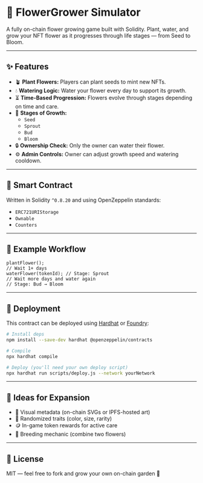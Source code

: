 # 🌸 FlowerGrower Simulator             
             
A fully on-chain flower growing game built with Solidity. Plant, water, and grow your NFT flower as it progresses through life stages — from Seed to Bloom.      
           
---       
         
## ✨ Features     
          
- 🪴 **Plant Flowers:** Players can plant seeds to mint new NFTs.       
- 💧 **Watering Logic:** Water your flower every day to support its growth.        
- ⏳ **Time-Based Progression:** Flowers evolve through stages depending on time and care.     
- 🌼 **Stages of Growth:**   
  - `Seed`      
  - `Sprout`    
  - `Bud`  
  - `Bloom`    
- 🔒 **Ownership Check:** Only the owner can water their flower.    
- ⚙️ **Admin Controls:** Owner can adjust growth speed and watering cooldown.   
     
---     
   
## 🧱 Smart Contract  
Written in Solidity `^0.8.20` and using OpenZeppelin standards:  
- `ERC721URIStorage`
- `Ownable`  
- `Counters`

---

## 🧪 Example Workflow
```solidity
plantFlower();
// Wait 1+ days
waterFlower(tokenId); // Stage: Sprout
// Wait more days and water again
// Stage: Bud → Bloom
```

---

## 🔧 Deployment
This contract can be deployed using [Hardhat](https://hardhat.org) or [Foundry](https://book.getfoundry.sh/):

```bash
# Install deps
npm install --save-dev hardhat @openzeppelin/contracts

# Compile
npx hardhat compile

# Deploy (you'll need your own deploy script)
npx hardhat run scripts/deploy.js --network yourNetwork
```

---

## 🧠 Ideas for Expansion
- 🌿 Visual metadata (on-chain SVGs or IPFS-hosted art)
- 🌈 Randomized traits (color, size, rarity)
- 🪙 In-game token rewards for active care
- 🧬 Breeding mechanic (combine two flowers)

---

## 📜 License
MIT — feel free to fork and grow your own on-chain garden 🌸
